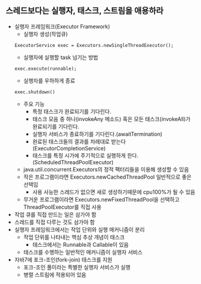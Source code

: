## 스레드보다는 실행자, 태스크, 스트림을 애용하라
* 실행자 프레임워크(Executor Framework)
  - 실행자 생성(작업큐)
  ```
  ExecutorService exec = Executors.newSingleThreadExecutor();
  ```
  - 실행자에 실행할 task 넘기는 방법
  ```
  exec.execute(runnable);
  ```
  - 실행자를 우하하게 종료
  ```
  exec.shutdown()
  ```
  - 주요 기능
    - 특정 태스크가 완료되기를 기다린다.
    - 태스크 모음 중 하나(invokeAny 메소드) 혹은 모든 태스크(invokeAll)가 완료되기를 기다린다.
    - 실행자 서비스가 종료하기를 기다린다.(awaitTermination)
    - 완료된 태스크들의 결과를 차례대로 받는다(ExecutorCompletionService)
    - 태스크를 특정 시가에 주기적으로 실행하게 한다.(ScheduledThreadPoolExecutor)
  - java.util.concurrent.Executors의 정적 팩터리들을 이용해 생성할 수 있음
  - 작은 프로그램이라면 Executors.newCachedThreadPool 일반적으로 좋은 선택임
    - 사용 사능한 스레드가 없으면 새로 생성하기때문에 cpu100%가 될 수 있음
  - 무거운 프로그램이라면 Executors.newFixedThreadPool을 선택하고 ThreadPoolExecutor를 직접 사용
* 작업 큐를 직접 만드는 일은 삼가야 함
* 스레드를 직접 다루는 것도 삼가야 함
* 실행자 프레임워크에서는 작업 단위와 실행 매커니즘이 분리
  - 작업 단위를 나타내는 핵심 추상 개념이 태스크
    - 태스크에서는 Runnable과 Callable이 있음
  - 태스크를 수행하는 일반적인 매커니즘이 실행자 서비스
* 자바7에 포크-조인(fork-join) 태스크를 지원
  - 포크-조인 풀이라는 특별한 실행자 서비스가 실행
  - 병렬 스트림에 적용되어 있음
    